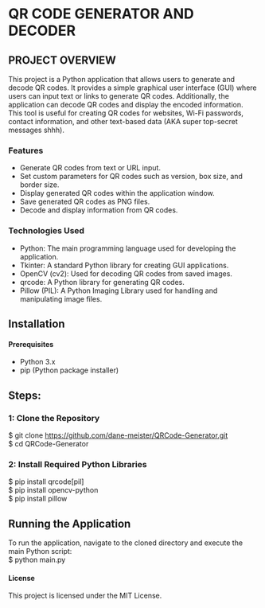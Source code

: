 # QR CODE GENERATOR AND DECODER

## PROJECT OVERVIEW 
This project is a Python application that allows users to generate and decode QR codes. It provides a simple graphical user interface (GUI) where users can input text or links to generate QR codes. Additionally, the application can decode QR codes and display the encoded information. This tool is useful for creating QR codes for websites, Wi-Fi passwords, contact information, and other text-based data (AKA super top-secret messages shhh).

### Features
- Generate QR codes from text or URL input.
- Set custom parameters for QR codes such as version, box size, and border size.
- Display generated QR codes within the application window.
- Save generated QR codes as PNG files.
- Decode and display information from QR codes.

### Technologies Used
- Python: The main programming language used for developing the application.
- Tkinter: A standard Python library for creating GUI applications.
- OpenCV (cv2): Used for decoding QR codes from saved images.
- qrcode: A Python library for generating QR codes.
- Pillow (PIL): A Python Imaging Library used for handling and manipulating image files.

## Installation 

#### Prerequisites 
- Python 3.x
- pip (Python package installer)
## Steps:
### 1: Clone the Repository
$ git clone https://github.com/dane-meister/QRCode-Generator.git <br>
$ cd QRCode-Generator
### 2: Install Required Python Libraries
$ pip install qrcode[pil] <br>
$ pip install opencv-python <br>
$ pip install pillow

## Running the Application
To run the application, navigate to the cloned directory and execute the main Python script: <br>
$ python main.py

#### License 
This project is licensed under the MIT License.



